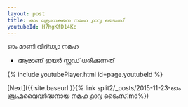 ```yaml
---
layout: post
title: ഓം ക്രോധകനെ നമഹ ൧൦൮ ടൈംസ്
youtubeId: H7hgKfD14Kc
---
```

 
 
 ഓം മാണി വിദ്ദ്ധ്യാ നമഹ 
 
 -  ആരാണ് ഇയർ സ്റ്റഡ് ധരിക്കുന്നത് 
 
  
 
  
 
 
 
 
 
 


{% include youtubePlayer.html id=page.youtubeId %}
 
[Next]({{ site.baseurl }}{% link  split2/_posts/2015-11-23-ഓം ബ്രഹ്മവൈവർദ്ധനായ നമഹ ൧൦൮ ടൈംസ്.md%})
 
